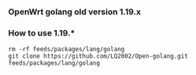 ### OpenWrt golang old version 1.19.x

### How to use 1.19.*

```shell
rm -rf feeds/packages/lang/golang
git clone https://github.com/LQ2002/Open-golang.git feeds/packages/lang/golang
```
